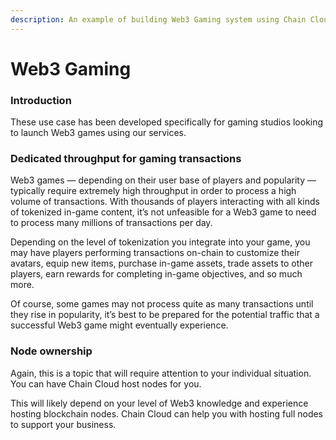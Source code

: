 ```yaml
---
description: An example of building Web3 Gaming system using Chain Cloud Service
---
```


# Web3 Gaming

### Introduction[​](https://www.ankr.com/docs/build-blockchain/app-chain/use-cases/web3-gaming/#introduction) <a href="#introduction" id="introduction"></a>

These use case has been developed specifically for gaming studios looking to launch Web3 games using our services.

### Dedicated throughput for gaming transactions[​](https://www.ankr.com/docs/build-blockchain/app-chain/use-cases/web3-gaming/#dedicated-throughput-for-gaming-transactions) <a href="#dedicated-throughput-for-gaming-transactions" id="dedicated-throughput-for-gaming-transactions"></a>

Web3 games — depending on their user base of players and popularity — typically require extremely high throughput in order to process a high volume of transactions. With thousands of players interacting with all kinds of tokenized in-game content, it’s not unfeasible for a Web3 game to need to process many millions of transactions per day.

Depending on the level of tokenization you integrate into your game, you may have players performing transactions on-chain to customize their avatars, equip new items, purchase in-game assets, trade assets to other players, earn rewards for completing in-game objectives, and so much more.

Of course, some games may not process quite as many transactions until they rise in popularity, it’s best to be prepared for the potential traffic that a successful Web3 game might eventually experience.

### Node ownership <a href="#validator-nodes-speed-vs-decentralization" id="validator-nodes-speed-vs-decentralization"></a>

Again, this is a topic that will require attention to your individual situation. You can have Chain Cloud host nodes for you.

This will likely depend on your level of Web3 knowledge and experience hosting blockchain nodes. Chain Cloud can help you with hosting full nodes to support your business.[​](https://www.ankr.com/docs/build-blockchain/app-chain/use-cases/web3-gaming/#validator-nodes-speed-vs-decentralization)